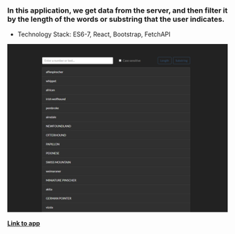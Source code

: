
### In this application, we get data from the server, and then filter it by the length of the words or substring that the user indicates.
  
- Technology Stack: ES6-7, React, Bootstrap, FetchAPI  

![MrTestScreen](MrTestScreen.png)

**[Link to app](https://mr-testtask.herokuapp.com/)**
